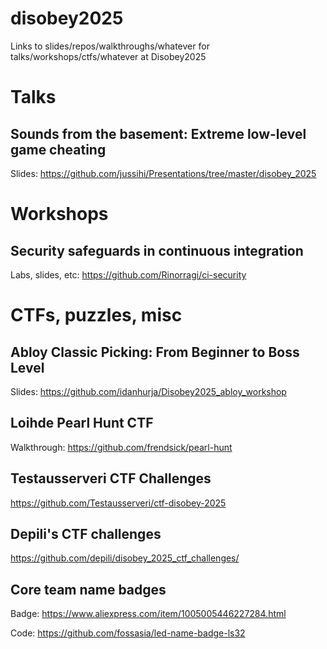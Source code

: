 # disobey2025
Links to slides/repos/walkthroughs/whatever for talks/workshops/ctfs/whatever at Disobey2025


# Talks

## Sounds from the basement: Extreme low-level game cheating

Slides: https://github.com/jussihi/Presentations/tree/master/disobey_2025

# Workshops

## Security safeguards in continuous integration

Labs, slides, etc: https://github.com/Rinorragi/ci-security

# CTFs, puzzles, misc

## Abloy Classic Picking: From Beginner to Boss Level

Slides: https://github.com/idanhurja/Disobey2025_abloy_workshop

## Loihde Pearl Hunt CTF

Walkthrough: https://github.com/frendsick/pearl-hunt

## Testausserveri CTF Challenges
https://github.com/Testausserveri/ctf-disobey-2025

## Depili's CTF challenges
https://github.com/depili/disobey_2025_ctf_challenges/

## Core team name badges

Badge: https://www.aliexpress.com/item/1005005446227284.html

Code: https://github.com/fossasia/led-name-badge-ls32
